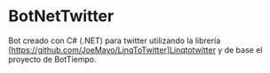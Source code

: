 # BotNetTwitter
Bot creado con C# (.NET) para twitter utilizando la librería [https://github.com/JoeMayo/LinqToTwitter]Linqtotwitter y de base el proyecto de BotTiempo.
